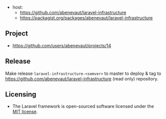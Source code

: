 - host:
  - https://github.com/abenevaut/laravel-infrastructure
  - https://packagist.org/packages/abenevaut/laravel-infrastructure

## Project

- https://github.com/users/abenevaut/projects/14

## Release

Make release `laravel-infrastructure-<semver>` to master to deploy & tag to https://github.com/abenevaut/laravel-infrastructure (read only) repository.

## Licensing

- The Laravel framework is open-sourced software licensed under the [MIT license](https://opensource.org/license/mit/).
